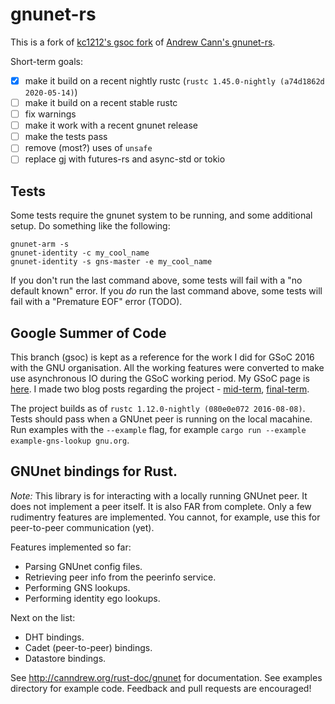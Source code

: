 gnunet-rs
=========

This is a fork of [kc1212's gsoc fork](https://github.com/kc1212/gnunet-rs)
of [Andrew Cann's gnunet-rs](https://github.com/canndrew/gnunet-rs).

Short-term goals:

- [x] make it build on a recent nightly rustc (`rustc 1.45.0-nightly (a74d1862d 2020-05-14)`)
- [ ] make it build on a recent stable rustc
- [ ] fix warnings
- [ ] make it work with a recent gnunet release
- [ ] make the tests pass
- [ ] remove (most?) uses of `unsafe`
- [ ] replace gj with futures-rs and async-std or tokio

Tests
-----

Some tests require the gnunet system to be running, and some additional setup.
Do something like the following:
```
gnunet-arm -s
gnunet-identity -c my_cool_name
gnunet-identity -s gns-master -e my_cool_name
```

If you don't run the last command above, some tests will fail with a "no default known" error.
If you *do* run the last command above, some tests will fail with a "Premature EOF" error (TODO).


Google Summer of Code
---------------------
This branch (gsoc) is kept as a reference for the work I did for GSoC 2016 with the GNU organisation.
All the working features were converted to make use asynchronous IO during the GSoC working period.
My GSoC page is [here](https://summerofcode.withgoogle.com/projects/#6454361462931456).
I made two blog posts regarding the project - [mid-term](https://gnunet.org/node/2624), [final-term](https://gnunet.org/node/2629).

The project builds as of `rustc 1.12.0-nightly (080e0e072 2016-08-08)`.
Tests should pass when a GNUnet peer is running on the local macahine.
Run examples with the `--example` flag, for example `cargo run --example example-gns-lookup gnu.org`.

GNUnet bindings for Rust.
-------------------------

*Note:* This library is for interacting with a locally running GNUnet peer. It
does not implement a peer itself. It is also FAR from complete. Only a few
rudimentry features are implemented. You cannot, for example, use this for
peer-to-peer communication (yet).

Features implemented so far:

  * Parsing GNUnet config files.
  * Retrieving peer info from the peerinfo service.
  * Performing GNS lookups.
  * Performing identity ego lookups.

Next on the list:

  * DHT bindings.
  * Cadet (peer-to-peer) bindings.
  * Datastore bindings.

See http://canndrew.org/rust-doc/gnunet for documentation.
See examples directory for example code.
Feedback and pull requests are encouraged!
